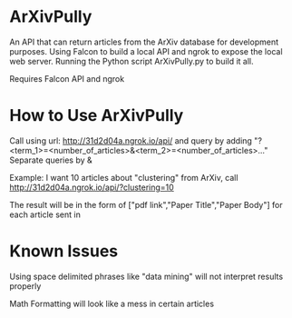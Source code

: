 # ArXivPully
An API that can return articles from the ArXiv database for development purposes. Using Falcon to build a local API and ngrok to expose the local web server. Running the Python script ArXivPully.py to build it all.

Requires Falcon API and ngrok

# How to Use ArXivPully
Call using url: http://31d2d04a.ngrok.io/api/ and query by adding "?<term_1>=<number_of_articles>&<term_2>=<number_of_articles>..."
Separate queries by &


Example: I want 10 articles about "clustering" from ArXiv, call http://31d2d04a.ngrok.io/api/?clustering=10 

The result will be in the form of ["pdf link","Paper Title","Paper Body"] for each article sent in

# Known Issues
Using space delimited phrases like "data mining" will not interpret results properly

Math Formatting will look like a mess in certain articles
